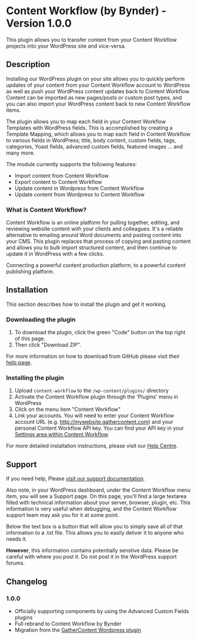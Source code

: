 # Content Workflow (by Bynder) - Version 1.0.0 #

This plugin allows you to transfer content from your Content Workflow projects into your WordPress site and vice-versa.

## Description ##

Installing our WordPress plugin on your site allows you to quickly perform updates of your content from your Content Workflow account to WordPress as well as push your WordPress content updates back to Content Workflow. Content can be imported as new pages/posts or custom post types, and you can also import your WordPress content back to new Content Workflow items.

The plugin allows you to map each field in your Content Workflow Templates with WordPress fields. This is accomplished by creating a Template Mapping, which allows you to map each field in Content Workflow to various fields in WordPress; title, body content, custom fields, tags, categories, Yoast fields, advanced custom fields, featured images … and many more.

The module currently supports the following features:

* Import content from Content Workflow
* Export content to Content Workflow
* Update content in Wordpress from Content Workflow
* Update content from Wordpress to Content Workflow

### What is Content Workflow?

Content Workflow is an online platform for pulling together, editing, and reviewing website content with your clients and colleagues. It's a reliable alternative to emailing around Word documents and pasting content into your CMS. This plugin replaces that process of copying and pasting content and allows you to bulk import structured content, and then continue to update it in WordPress with a few clicks.

Connecting a powerful content production platform, to a powerful content publishing platform.

## Installation ##

This section describes how to install the plugin and get it working.

### Downloading the plugin ###
1. To download the plugin, click the green "Code" button on the top right of this page.
2. Then click "Download ZIP".

For more information on how to download from GitHub please visit their [help page](https://docs.github.com/en/repositories/working-with-files/using-files/downloading-source-code-archives).

### Installing the plugin ###

1. Upload `content-workflow` to the `/wp-content/plugins/` directory
2. Activate the Content Workflow plugin through the 'Plugins' menu in WordPress
3. Click on the menu item "Content Workflow"
4. Link your accounts. You will need to enter your Content Workflow account URL (e.g. http://mywebsite.gathercontent.com) and your personal Content Workflow API key. You can find your API key in your [Settings area within Content Workflow](https://gathercontent.com/developers/authentication/).

For more detailed installation instructions, please visit our [Help Centre](http://help.gathercontent.com/importing-and-exporting-content#wordpress-integration).

## Support ##

If you need help, Please [visit our support documentation](http://help.gathercontent.com/importing-and-exporting-content#wordpress-integration).

Also note, in your WordPress dashboard, under the Content Workflow menu item, you will see a Support page. On this page, you'll find a large textarea filled with technical information about your server, browser, plugin, etc. This information is very useful when debugging, and the Content Workflow support team may ask you for it at some point.

Below the text box is a button that will allow you to simply save all of that information to a .txt file. This allows you to easily deliver it to anyone who needs it.

**However**, this information contains potentially senstive data. Please be careful with where you post it. Do not post it in the WordPress support forums.

## Changelog

### 1.0.0 ###
* Officially supporting components by using the Advanced Custom Fields plugins
* Full rebrand to Content Workflow by Bynder
* Migration from the [GatherContent Wordpress plugin](https://wordpress.org/plugins/gathercontent-import/)
